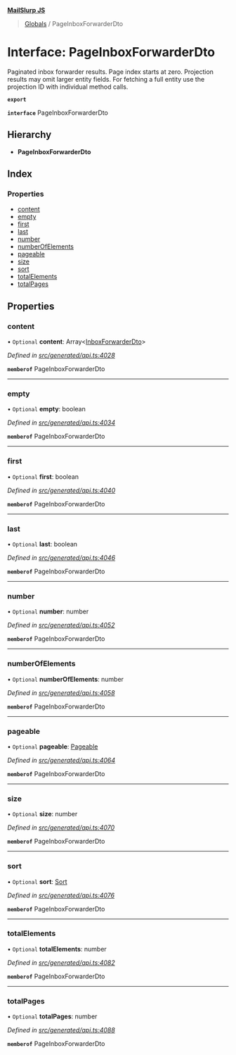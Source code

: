 **[MailSlurp JS](../README.md)**

> [Globals](../README.md) / PageInboxForwarderDto

# Interface: PageInboxForwarderDto

Paginated inbox forwarder results. Page index starts at zero. Projection results may omit larger entity fields. For fetching a full entity use the projection ID with individual method calls.

**`export`** 

**`interface`** PageInboxForwarderDto

## Hierarchy

* **PageInboxForwarderDto**

## Index

### Properties

* [content](pageinboxforwarderdto.md#content)
* [empty](pageinboxforwarderdto.md#empty)
* [first](pageinboxforwarderdto.md#first)
* [last](pageinboxforwarderdto.md#last)
* [number](pageinboxforwarderdto.md#number)
* [numberOfElements](pageinboxforwarderdto.md#numberofelements)
* [pageable](pageinboxforwarderdto.md#pageable)
* [size](pageinboxforwarderdto.md#size)
* [sort](pageinboxforwarderdto.md#sort)
* [totalElements](pageinboxforwarderdto.md#totalelements)
* [totalPages](pageinboxforwarderdto.md#totalpages)

## Properties

### content

• `Optional` **content**: Array\<[InboxForwarderDto](../modules/inboxforwarderdto.md)>

*Defined in [src/generated/api.ts:4028](https://github.com/mailslurp/mailslurp-client/blob/cce5bf2/src/generated/api.ts#L4028)*

**`memberof`** PageInboxForwarderDto

___

### empty

• `Optional` **empty**: boolean

*Defined in [src/generated/api.ts:4034](https://github.com/mailslurp/mailslurp-client/blob/cce5bf2/src/generated/api.ts#L4034)*

**`memberof`** PageInboxForwarderDto

___

### first

• `Optional` **first**: boolean

*Defined in [src/generated/api.ts:4040](https://github.com/mailslurp/mailslurp-client/blob/cce5bf2/src/generated/api.ts#L4040)*

**`memberof`** PageInboxForwarderDto

___

### last

• `Optional` **last**: boolean

*Defined in [src/generated/api.ts:4046](https://github.com/mailslurp/mailslurp-client/blob/cce5bf2/src/generated/api.ts#L4046)*

**`memberof`** PageInboxForwarderDto

___

### number

• `Optional` **number**: number

*Defined in [src/generated/api.ts:4052](https://github.com/mailslurp/mailslurp-client/blob/cce5bf2/src/generated/api.ts#L4052)*

**`memberof`** PageInboxForwarderDto

___

### numberOfElements

• `Optional` **numberOfElements**: number

*Defined in [src/generated/api.ts:4058](https://github.com/mailslurp/mailslurp-client/blob/cce5bf2/src/generated/api.ts#L4058)*

**`memberof`** PageInboxForwarderDto

___

### pageable

• `Optional` **pageable**: [Pageable](pageable.md)

*Defined in [src/generated/api.ts:4064](https://github.com/mailslurp/mailslurp-client/blob/cce5bf2/src/generated/api.ts#L4064)*

**`memberof`** PageInboxForwarderDto

___

### size

• `Optional` **size**: number

*Defined in [src/generated/api.ts:4070](https://github.com/mailslurp/mailslurp-client/blob/cce5bf2/src/generated/api.ts#L4070)*

**`memberof`** PageInboxForwarderDto

___

### sort

• `Optional` **sort**: [Sort](sort.md)

*Defined in [src/generated/api.ts:4076](https://github.com/mailslurp/mailslurp-client/blob/cce5bf2/src/generated/api.ts#L4076)*

**`memberof`** PageInboxForwarderDto

___

### totalElements

• `Optional` **totalElements**: number

*Defined in [src/generated/api.ts:4082](https://github.com/mailslurp/mailslurp-client/blob/cce5bf2/src/generated/api.ts#L4082)*

**`memberof`** PageInboxForwarderDto

___

### totalPages

• `Optional` **totalPages**: number

*Defined in [src/generated/api.ts:4088](https://github.com/mailslurp/mailslurp-client/blob/cce5bf2/src/generated/api.ts#L4088)*

**`memberof`** PageInboxForwarderDto
